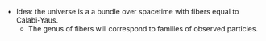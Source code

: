 












-   Idea: the universe is a a bundle over spacetime with fibers equal to Calabi-Yaus.
    -   The genus of fibers will correspond to families of observed particles.

